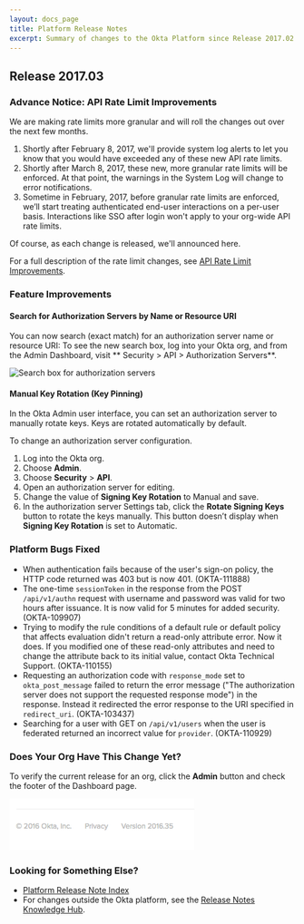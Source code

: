 ```yaml
---
layout: docs_page
title: Platform Release Notes
excerpt: Summary of changes to the Okta Platform since Release 2017.02
---
```


## Release 2017.03

### Advance Notice: API Rate Limit Improvements

We are making rate limits more granular and will roll the changes out over the next few months.

1. Shortly after February 8, 2017, we'll provide system log alerts to let you know that you would have exceeded any of these new API rate limits. 
2. Shortly after March 8, 2017, these new, more granular rate limits will be enforced. At that point, the warnings in the System Log will change to error notifications.
3. Sometime in February, 2017, before granular rate limits are enforced, we’ll start treating authenticated end-user interactions on a per-user basis. Interactions like SSO after login won't apply to your org-wide API rate limits.

Of course, as each change is released, we'll announced here.

For a full description of the rate limit changes, see [API Rate Limit Improvements](https://support.okta.com/help/articles/Knowledge_Article/API-Rate-Limit-Improvements).<!-- OKTA-110472 -->

### Feature Improvements

#### Search for Authorization Servers by Name or Resource URI

You can now search (exact match) for an authorization server name or resource URI:
To see the new search box, log into your Okta org, and from the Admin Dashboard, visit ** Security > API > Authorization Servers**.
<!-- OKTA-97833 -->

![Search box for authorization servers](/assets/img/release_notes/rn_search_as.png)

#### Manual Key Rotation (Key Pinning)

In the Okta Admin user interface, you can set an authorization server to manually rotate keys.
Keys are rotated automatically by default. 

To change an authorization server configuration.
 
1. Log into the Okta org.
2. Choose **Admin**.
3. Choose **Security** > **API**.
4. Open an authorization server for editing.
5. Change the value of **Signing Key Rotation** to Manual and save.
6. In the authorization server Settings tab, click the **Rotate Signing Keys** button to rotate the keys manually. This button doesn’t display when **Signing Key Rotation** is set to Automatic.
<!-- OKTA-110682 -->

### Platform Bugs Fixed

* When authentication fails because of the user's sign-on policy, the HTTP code returned was 403
but is now 401. (OKTA-111888)
* The one-time `sessionToken` in the response from the POST `/api/v1/authn` request with username
and password was valid for two hours after issuance. It is now valid for 5 minutes for added security. (OKTA-109907)
* Trying to modify the rule conditions of a default rule or default policy that affects
evaluation didn't return a read-only attribute error. Now it does.
If you modified one of these read-only attributes and need to change the attribute back to its initial value,
contact Okta Technical Support. (OKTA-110155)
* Requesting an authorization code with `response_mode` set to `okta_post_message` failed to return
the error message ("The authorization server does not support the requested response mode") in the
response. Instead it redirected the error response to the URI specified in `redirect_uri`. (OKTA-103437)
* Searching for a user with GET on `/api/v1/users` when the user is federated returned an incorrect
value for `provider`. (OKTA-110929)

### Does Your Org Have This Change Yet?

To verify the current release for an org, click the **Admin** button and check the footer of the Dashboard page.

![Release Number in Footer](/assets/img/release_notes/version_footer.png)

### Looking for Something Else?

* [Platform Release Note Index](platform-release-notes2016-index.html)
* For changes outside the Okta platform, see the [Release Notes Knowledge Hub](http://support.okta.com/help/articles/Knowledge_Article/Release-Notes-Knowledge-Hub).

